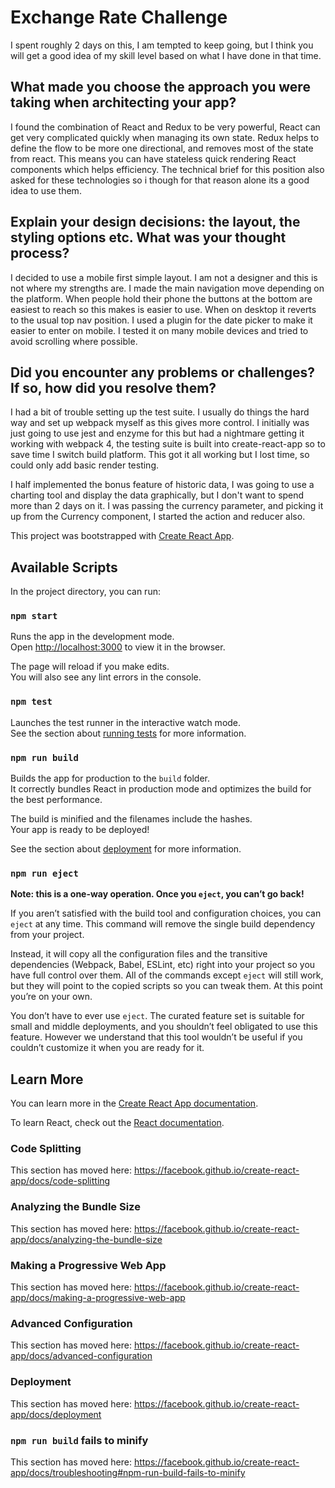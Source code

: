 # Exchange Rate Challenge

I spent roughly 2 days on this, I am tempted to keep going, but I think you will get a good idea of my skill level based on what I have done in that time.

## What made you choose the approach you were taking when architecting your app?

I found the combination of React and Redux to be very powerful, React can get very complicated quickly when managing its own state. Redux helps to define the flow to be more one directional, and removes most of the state from react. This means you can have stateless quick rendering React components which helps efficiency. The technical brief for this position also asked for these technologies so i though for that reason alone its a good idea to use them.

## Explain your design decisions: the layout, the styling options etc. What was your thought process?

I decided to use a mobile first simple layout. I am not a designer and this is not where my strengths are. I made the main navigation move depending on the platform. When people hold their phone the buttons at the bottom are easiest to reach so this makes is easier to use. When on desktop it reverts to the usual top nav position. I used a plugin for the date picker to make it easier to enter on mobile. I tested it on many mobile devices and tried to avoid scrolling where possible.

## Did you encounter any problems or challenges? If so, how did you resolve them?

I had a bit of trouble setting up the test suite. I usually do things the hard way and set up webpack myself as this gives more control. I initially was just going to use jest and enzyme for this but had a nightmare getting it working with webpack 4, the testing suite is built into create-react-app so to save time I switch build platform. This got it all working but I lost time, so could only add basic render testing.

I half implemented the bonus feature of historic data, I was going to use a charting tool and display the data graphically, but I don't want to spend more than 2 days on it. I was passing the currency parameter, and picking it up from the Currency component, I started the action and reducer also.

This project was bootstrapped with [Create React App](https://github.com/facebook/create-react-app).

## Available Scripts

In the project directory, you can run:

### `npm start`

Runs the app in the development mode.<br>
Open [http://localhost:3000](http://localhost:3000) to view it in the browser.

The page will reload if you make edits.<br>
You will also see any lint errors in the console.

### `npm test`

Launches the test runner in the interactive watch mode.<br>
See the section about [running tests](https://facebook.github.io/create-react-app/docs/running-tests) for more information.

### `npm run build`

Builds the app for production to the `build` folder.<br>
It correctly bundles React in production mode and optimizes the build for the best performance.

The build is minified and the filenames include the hashes.<br>
Your app is ready to be deployed!

See the section about [deployment](https://facebook.github.io/create-react-app/docs/deployment) for more information.

### `npm run eject`

**Note: this is a one-way operation. Once you `eject`, you can’t go back!**

If you aren’t satisfied with the build tool and configuration choices, you can `eject` at any time. This command will remove the single build dependency from your project.

Instead, it will copy all the configuration files and the transitive dependencies (Webpack, Babel, ESLint, etc) right into your project so you have full control over them. All of the commands except `eject` will still work, but they will point to the copied scripts so you can tweak them. At this point you’re on your own.

You don’t have to ever use `eject`. The curated feature set is suitable for small and middle deployments, and you shouldn’t feel obligated to use this feature. However we understand that this tool wouldn’t be useful if you couldn’t customize it when you are ready for it.

## Learn More

You can learn more in the [Create React App documentation](https://facebook.github.io/create-react-app/docs/getting-started).

To learn React, check out the [React documentation](https://reactjs.org/).

### Code Splitting

This section has moved here: https://facebook.github.io/create-react-app/docs/code-splitting

### Analyzing the Bundle Size

This section has moved here: https://facebook.github.io/create-react-app/docs/analyzing-the-bundle-size

### Making a Progressive Web App

This section has moved here: https://facebook.github.io/create-react-app/docs/making-a-progressive-web-app

### Advanced Configuration

This section has moved here: https://facebook.github.io/create-react-app/docs/advanced-configuration

### Deployment

This section has moved here: https://facebook.github.io/create-react-app/docs/deployment

### `npm run build` fails to minify

This section has moved here: https://facebook.github.io/create-react-app/docs/troubleshooting#npm-run-build-fails-to-minify
